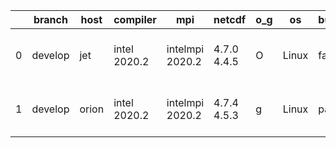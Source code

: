 |    | branch   | host   | compiler     | mpi             | netcdf      | o_g   | os    | build   | u_pass   | u_fail   | s_pass   | s_fail   | e_pass   | e_fail   |   nuopc_pass |   nuopc_fail | artifacts_hash                                                                                                                                          | modified                  |
|----|----------|--------|--------------|-----------------|-------------|-------|-------|---------|----------|----------|----------|----------|----------|----------|--------------|--------------|---------------------------------------------------------------------------------------------------------------------------------------------------------|---------------------------|
|  0 | develop  | jet    | intel 2020.2 | intelmpi 2020.2 | 4.7.0 4.4.5 | O     | Linux | fail    | fail     | fail     | fail     | fail     | fail     | fail     |            0 |           50 | [artifacts](https://github.com/esmf-org/esmf-test-artifacts/tree/bf12067ae14d3c1d20fbf3daa31a28a177f2de8f/develop/jet/intel/2020.2/O/intelmpi/2020.2)   | 2022-03-29 03:58:03 +0000 |
|  1 | develop  | orion  | intel 2020.2 | intelmpi 2020.2 | 4.7.4 4.5.3 | g     | Linux | pass    | 13647    | 0        | 49       | 0        | 80       | 0        |           50 |            0 | [artifacts](https://github.com/esmf-org/esmf-test-artifacts/tree/3cf16a0738d4f230a6b39639f22ec84283ff9eea/develop/orion/intel/2020.2/g/intelmpi/2020.2) | 2022-03-29 04:28:11 -0500 |
